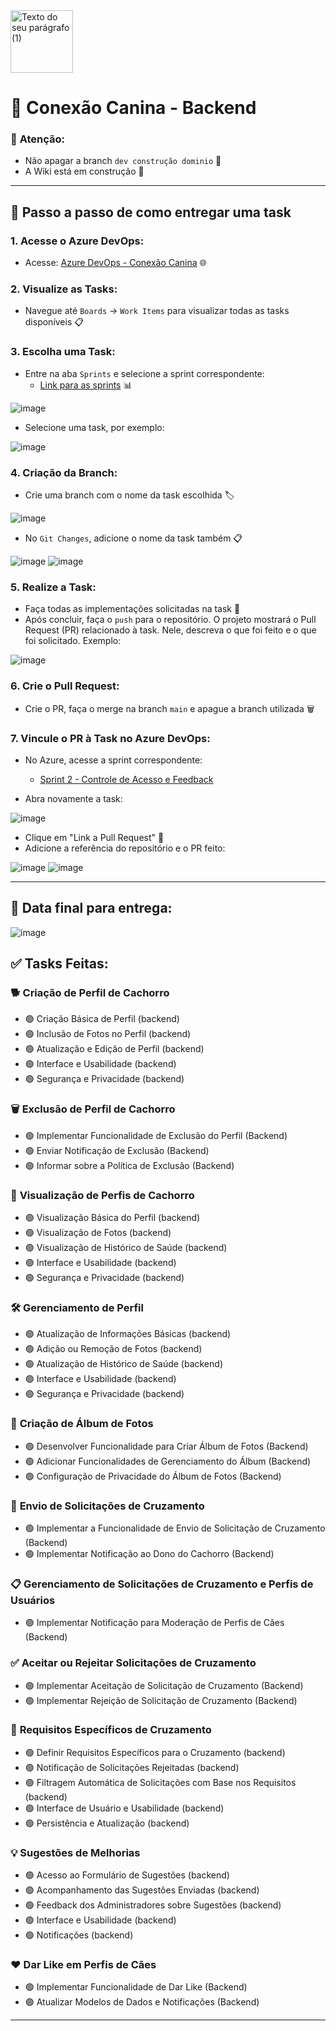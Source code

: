 <img src="https://github.com/joaoveasey/projeto-fatec-front-end/assets/133874619/71769ebd-b1ad-4193-a70f-6f7f04efa5cf" width="100" height="100" alt="Texto do seu parágrafo (1)">

# 🐾 Conexão Canina - Backend

### 🚨 **Atenção:** 
- Não apagar a branch `dev construção dominio` 🛑
- A Wiki está em construção 📝

---

## 🚀 Passo a passo de como entregar uma task

### 1. Acesse o Azure DevOps:
   - Acesse: [Azure DevOps - Conexão Canina](https://dev.azure.com/conexao-canina/Conexao%20Canina) 🌐

### 2. Visualize as Tasks:
   - Navegue até `Boards` -> `Work Items` para visualizar todas as tasks disponíveis 📋

### 3. Escolha uma Task:
   - Entre na aba `Sprints` e selecione a sprint correspondente:
     - [Link para as sprints](https://dev.azure.com/conexao-canina/Conexao%20Canina/_sprints/taskboard/Conexao%20Canina%20Team/Conexao%20Canina/Iteration%201%20-%20Gerenciamento%20de%20Perfis) 📊

   ![image](https://github.com/user-attachments/assets/ab702e47-de18-4cc9-a33a-d0a7bb8e6f01)

   - Selecione uma task, por exemplo:

   ![image](https://github.com/user-attachments/assets/6462d20b-25c5-444c-b936-9059c0b36699)

### 4. Criação da Branch:
   - Crie uma branch com o nome da task escolhida 🏷️
   
   ![image](https://github.com/user-attachments/assets/65094f2e-0f55-4e6f-b522-5ec8a3c949a4)

   - No `Git Changes`, adicione o nome da task também 📋

   ![image](https://github.com/user-attachments/assets/68171901-f772-4cc2-991e-28f92fe6df4c)
   ![image](https://github.com/user-attachments/assets/99effae1-5a0a-4be9-8257-e115df405d9d)

### 5. Realize a Task:
   - Faça todas as implementações solicitadas na task 🎯
   - Após concluir, faça o `push` para o repositório. O projeto mostrará o Pull Request (PR) relacionado à task. Nele, descreva o que foi feito e o que foi solicitado. Exemplo:

   ![image](https://github.com/user-attachments/assets/6c3175e8-dc7e-431f-950f-9c95090230f5)

### 6. Crie o Pull Request:
   - Crie o PR, faça o merge na branch `main` e apague a branch utilizada 🗑️

### 7. Vincule o PR à Task no Azure DevOps:
   - No Azure, acesse a sprint correspondente:
     - [Sprint 2 - Controle de Acesso e Feedback](https://dev.azure.com/conexao-canina/Conexao%20Canina/_sprints/taskboard/Conexao%20Canina%20Team/Conexao%20Canina/Iteration%202%20-%20Controle%20de%20Acesso%20e%20Feedback)

   - Abra novamente a task:
   
   ![image](https://github.com/user-attachments/assets/fda73323-dc3b-4a7d-b6a4-9e0253edbec0)

   - Clique em "Link a Pull Request" 🔗
   - Adicione a referência do repositório e o PR feito:
   
   ![image](https://github.com/user-attachments/assets/d1a1fe5b-b362-4798-baa7-9586ef666dc1)
   ![image](https://github.com/user-attachments/assets/f366fae0-fd46-49b2-94fe-eccc6c7a904b)

---

## 📅 **Data final para entrega**:
   ![image](https://github.com/user-attachments/assets/cccf9775-ced3-4881-8f1d-a3f66e2b12eb)



## ✅ **Tasks Feitas:**

### 🐕 **Criação de Perfil de Cachorro**
- 🟢 Criação Básica de Perfil (backend)
- 🟢 Inclusão de Fotos no Perfil (backend)
- 🟢 Atualização e Edição de Perfil (backend)
- 🟢 Interface e Usabilidade (backend)
- 🟢 Segurança e Privacidade (backend)

### 🗑️ **Exclusão de Perfil de Cachorro**
- 🟢 Implementar Funcionalidade de Exclusão do Perfil (Backend)
- 🟢 Enviar Notificação de Exclusão (Backend)
- 🟢 Informar sobre a Política de Exclusão (Backend)

### 👀 **Visualização de Perfis de Cachorro**
- 🟢 Visualização Básica do Perfil (backend)
- 🟢 Visualização de Fotos (backend)
- 🟢 Visualização de Histórico de Saúde (backend) 
- 🟢 Interface e Usabilidade (backend)
- 🟢 Segurança e Privacidade (backend)

### 🛠️ **Gerenciamento de Perfil**
- 🟢 Atualização de Informações Básicas (backend)
- 🟢 Adição ou Remoção de Fotos (backend)
- 🟢 Atualização de Histórico de Saúde (backend) 
- 🟢 Interface e Usabilidade (backend) 
- 🟢 Segurança e Privacidade (backend)

### 📸 **Criação de Álbum de Fotos**
- 🟢 Desenvolver Funcionalidade para Criar Álbum de Fotos (Backend)
- 🟢 Adicionar Funcionalidades de Gerenciamento do Álbum (Backend)
- 🟢 Configuração de Privacidade do Álbum de Fotos (Backend)

### 💌 **Envio de Solicitações de Cruzamento**
- 🟢 Implementar a Funcionalidade de Envio de Solicitação de Cruzamento (Backend)
- 🟢 Implementar Notificação ao Dono do Cachorro (Backend)

### 📋 **Gerenciamento de Solicitações de Cruzamento e Perfis de Usuários**
- 🟢 Implementar Notificação para Moderação de Perfis de Cães (Backend)

### ✅ **Aceitar ou Rejeitar Solicitações de Cruzamento**
- 🟢 Implementar Aceitação de Solicitação de Cruzamento (Backend)
- 🟢 Implementar Rejeição de Solicitação de Cruzamento (Backend)

### 📑 **Requisitos Específicos de Cruzamento**
- 🟢 Definir Requisitos Específicos para o Cruzamento (backend)
- 🟢 Notificação de Solicitações Rejeitadas (backend)
- 🟢 Filtragem Automática de Solicitações com Base nos Requisitos (backend) 
- 🟢 Interface de Usuário e Usabilidade (backend) 
- 🟢 Persistência e Atualização (backend)

### 💡 **Sugestões de Melhorias**
- 🟢 Acesso ao Formulário de Sugestões (backend)
- 🟢 Acompanhamento das Sugestões Enviadas (backend)
- 🟢 Feedback dos Administradores sobre Sugestões (backend)
- 🟢 Interface e Usabilidade (backend)
- 🟢 Notificações (backend)

### ❤️ **Dar Like em Perfis de Cães**
- 🟢 Implementar Funcionalidade de Dar Like (Backend)
- 🟢 Atualizar Modelos de Dados e Notificações (Backend)

---

